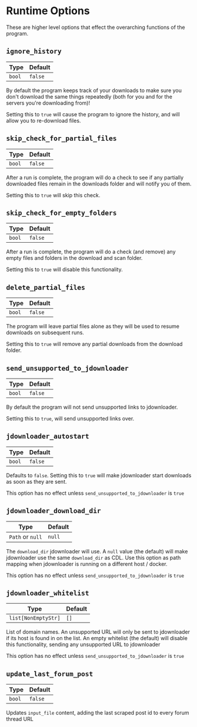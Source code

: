 # Runtime Options

These are higher level options that effect the overarching functions of the program.

## `ignore_history`

| Type           | Default  |
|----------------|----------|
| `bool` | `false`|

By default the program keeps track of your downloads to make sure you don't download the same things repeatedly (both for you and for the servers you're downloading from)!

Setting this to `true` will cause the program to ignore the history, and will allow you to re-download files.

## `skip_check_for_partial_files`


| Type           | Default  |
|----------------|----------|
| `bool` | `false`|

After a run is complete, the program will do a check to see if any partially downloaded files remain in the downloads folder and will notify you of them.

Setting this to `true` will skip this check.

## `skip_check_for_empty_folders`


| Type           | Default  |
|----------------|----------|
| `bool` | `false`|

After a run is complete, the program will do a check (and remove) any empty files and folders in the download and scan folder.

Setting this to `true` will disable this functionality.

## `delete_partial_files`


| Type           | Default  |
|----------------|----------|
| `bool` | `false`|

The program will leave partial files alone as they will be used to resume downloads on subsequent runs.

Setting this to `true` will remove any partial downloads from the download folder.

## `send_unsupported_to_jdownloader`


| Type           | Default  |
|----------------|----------|
| `bool` | `false`|

By default the program will not send unsupported links to jdownloader.

Setting this to `true`, will send unsupported links over.

## `jdownloader_autostart`


| Type           | Default  |
|----------------|----------|
| `bool` | `false`|

Defaults to `false`. Setting this to `true` will make jdownloader start downloads as soon as they are sent.

This option has no effect unless `send_unsupported_to_jdownloader` is `true`

## `jdownloader_download_dir`

| Type           | Default  |
|----------------|----------|
| `Path` or `null` | `null`|

The `download_dir` jdownloader will use. A `null` value (the default) will make jdownloader use the same `download_dir` as CDL. Use this option as path mapping when jdownloader is running on a different host / docker.

This option has no effect unless `send_unsupported_to_jdownloader` is `true`

## `jdownloader_whitelist`

| Type           | Default  |
|----------------|----------|
| `list[NonEmptyStr]` | `[]`|

List of domain names. An unsupported URL will only be sent to jdownloader if its host is found in on the list. An empty whitelist (the default) will disable this functionality, sending any unsupported URL to jdownloader

This option has no effect unless `send_unsupported_to_jdownloader` is `true`


## `update_last_forum_post`

| Type           | Default  |
|----------------|----------|
| `bool` | `false`|

Updates `input_file` content, adding the last scraped post id to every forum thread URL
